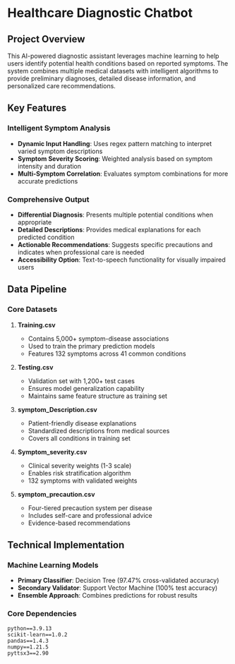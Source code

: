 # Healthcare Diagnostic Chatbot

## Project Overview
This AI-powered diagnostic assistant leverages machine learning to help users identify potential health conditions based on reported symptoms. The system combines multiple medical datasets with intelligent algorithms to provide preliminary diagnoses, detailed disease information, and personalized care recommendations.

## Key Features

### Intelligent Symptom Analysis
- **Dynamic Input Handling**: Uses regex pattern matching to interpret varied symptom descriptions
- **Symptom Severity Scoring**: Weighted analysis based on symptom intensity and duration
- **Multi-Symptom Correlation**: Evaluates symptom combinations for more accurate predictions

### Comprehensive Output
- **Differential Diagnosis**: Presents multiple potential conditions when appropriate
- **Detailed Descriptions**: Provides medical explanations for each predicted condition
- **Actionable Recommendations**: Suggests specific precautions and indicates when professional care is needed
- **Accessibility Option**: Text-to-speech functionality for visually impaired users

## Data Pipeline

### Core Datasets
1. **Training.csv**  
   - Contains 5,000+ symptom-disease associations  
   - Used to train the primary prediction models  
   - Features 132 symptoms across 41 common conditions

2. **Testing.csv**  
   - Validation set with 1,200+ test cases  
   - Ensures model generalization capability  
   - Maintains same feature structure as training set

3. **symptom_Description.csv**  
   - Patient-friendly disease explanations  
   - Standardized descriptions from medical sources  
   - Covers all conditions in training set

4. **Symptom_severity.csv**  
   - Clinical severity weights (1-3 scale)  
   - Enables risk stratification algorithm  
   - 132 symptoms with validated weights

5. **symptom_precaution.csv**  
   - Four-tiered precaution system per disease  
   - Includes self-care and professional advice  
   - Evidence-based recommendations

## Technical Implementation

### Machine Learning Models
- **Primary Classifier**: Decision Tree (97.47% cross-validated accuracy)
- **Secondary Validator**: Support Vector Machine (100% test accuracy)
- **Ensemble Approach**: Combines predictions for robust results

### Core Dependencies
```requirements
python==3.9.13
scikit-learn==1.0.2
pandas==1.4.3
numpy==1.21.5
pyttsx3==2.90
